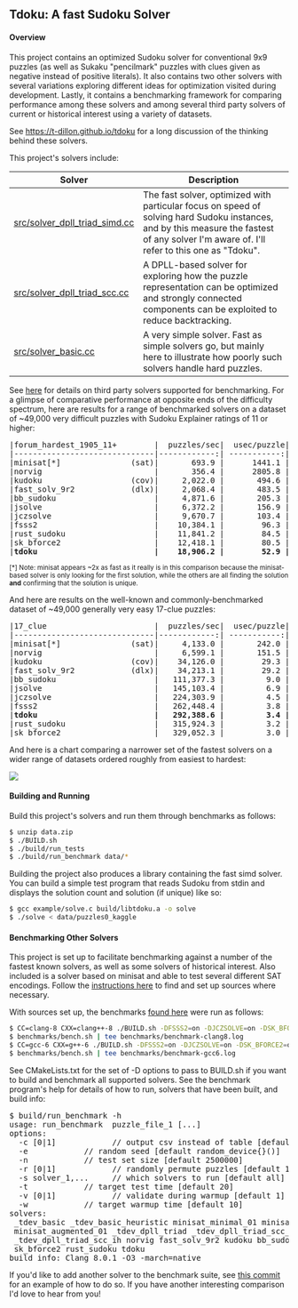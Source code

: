 ## Tdoku: A fast Sudoku Solver

#### Overview
This project contains an optimized Sudoku solver for conventional 9x9 puzzles (as well as Sukaku
"pencilmark" puzzles with clues given as negative instead of positive literals). It also contains two 
other solvers with several variations exploring different ideas for optimization visited during
development. Lastly, it contains a benchmarking framework for comparing performance among these 
solvers and among several third party solvers of current or historical interest using a variety of
datasets. 

See https://t-dillon.github.io/tdoku for a long discussion of the thinking behind these solvers.

This project's solvers include:

Solver | Description
-------|------------
[src/solver_dpll_triad_simd.cc](https://github.com/t-dillon/tdoku/blob/master/src/solver_dpll_triad_simd.cc) | The fast solver, optimized with particular focus on speed of solving hard Sudoku instances, and by this measure the fastest of any solver I'm aware of. I'll refer to this one as "Tdoku".
[src/solver_dpll_triad_scc.cc](https://github.com/t-dillon/tdoku/blob/master/src/solver_dpll_triad_scc.cc) | A DPLL-based solver for exploring how the puzzle representation can be optimized and strongly connected components can be exploited to reduce backtracking.| 
[src/solver_basic.cc](https://github.com/t-dillon/tdoku/blob/master/src/solver_basic.cc) | A very simple solver. Fast as simple solvers go, but mainly here to illustrate how poorly such solvers handle hard puzzles. 

See [here](https://github.com/t-dillon/tdoku/blob/master/other/README.md) for details on third party solvers
supported for benchmarking. For a glimpse of comparative performance at opposite ends of the difficulty 
spectrum, here are results for a range of benchmarked solvers on a dataset of ~49,000 very
difficult puzzles with Sudoku Explainer ratings of 11 or higher:

<pre>
|forum_hardest_1905_11+        |  puzzles/sec|  usec/puzzle|   %no_guess|  guesses/puzzle|
|------------------------------|------------:| -----------:| ----------:| --------------:|
|minisat[*]               (sat)|       693.9 |      1441.1 |       0.0% |          63.75 |
|norvig                        |       356.4 |      2805.8 |       0.0% |         359.81 |
|kudoku                   (cov)|     2,022.0 |       494.6 |        N/A |            N/A |
|fast_solv_9r2            (dlx)|     2,068.4 |       483.5 |       0.0% |         171.34 |
|bb_sudoku                     |     4,871.6 |       205.3 |       0.0% |         200.59 |
|jsolve                        |     6,372.2 |       156.9 |       0.0% |         213.47 |
|jczsolve                      |     9,670.7 |       103.4 |       0.0% |         171.17 |
|fsss2                         |    10,384.1 |        96.3 |       0.0% |         139.19 |
|rust_sudoku                   |    11,841.2 |        84.5 |        N/A |            N/A |
|sk_bforce2                    |    12,418.1 |        80.5 |       0.0% |         122.63 |
|<b>tdoku                         |    18,906.2 |        52.9 |       0.0% |          64.93 </b>|
</pre>
<small>[*] Note: minisat appears ~2x as fast as it really is in this comparison because the minisat-based solver 
is only looking for the first solution, while the others are all finding the solution <b>and</b> 
confirming that the solution is unique.</small>

And here are results on the well-known and commonly-benchmarked dataset of ~49,000 generally very easy 17-clue puzzles:

<pre>
|17_clue                       |  puzzles/sec|  usec/puzzle|   %no_guess|  guesses/puzzle|
|------------------------------|------------:| -----------:| ----------:| --------------:|
|minisat[*]               (sat)|     4,133.0 |       242.0 |      76.2% |           0.83 |
|norvig                        |     6,599.1 |       151.5 |      44.7% |           9.83 |
|kudoku                   (cov)|    34,126.0 |        29.3 |        N/A |            N/A |
|fast_solv_9r2            (dlx)|    34,213.1 |        29.2 |      44.6% |           4.62 |
|bb_sudoku                     |   111,377.3 |         9.0 |      76.0% |           1.56 |
|jsolve                        |   145,103.4 |         6.9 |      50.1% |           3.21 |
|jczsolve                      |   224,303.9 |         4.5 |      69.6% |           1.90 |
|fsss2                         |   262,448.4 |         3.8 |      72.5% |           1.31 |
|<b>tdoku                         |   292,388.6 |         3.4 |      78.7% |           0.61 </b>|
|rust_sudoku                   |   315,924.3 |         3.2 |        N/A |            N/A |
|sk_bforce2                    |   329,052.3 |         3.0 |      73.8% |           1.01 |
</pre>

And here is a chart comparing a narrower set of the fastest solvers on a wider range of datasets 
ordered roughly from easiest to hardest:

![](https://docs.google.com/spreadsheets/d/e/2PACX-1vRL2K3hr9Eku5tN6qMFyLuRjXMrnHyo88J_HT1Pq9r-C5pFj2OfaDaoMOs3V9JA6eGSR7jWcRo1OIQJ/pubchart?oid=1180131374&format=image)

#### Building and Running

Build this project's solvers and run them through benchmarks as follows:

```bash
$ unzip data.zip
$ ./BUILD.sh
$ ./build/run_tests
$ ./build/run_benchmark data/*
```
Building the project also produces a library containing the fast simd solver.  You can build a 
simple test program that reads Sudoku from stdin and displays the solution count and solution (if
unique) like so:

```bash
$ gcc example/solve.c build/libtdoku.a -o solve
$ ./solve < data/puzzles0_kaggle
```

#### Benchmarking Other Solvers

This project is set up to facilitate benchmarking against a number of the fastest known solvers, as
well as some solvers of historical interest. Also included is a solver based on minisat and able to
test several different SAT encodings. 
Follow the [instructions here](https://github.com/t-dillon/tdoku/blob/master/other/README.md) to find
and set up sources where necessary.

With sources set up, the benchmarks [found here](https://github.com/t-dillon/tdoku/tree/master/benchmarks) were run as follows:

```bash
$ CC=clang-8 CXX=clang++-8 ./BUILD.sh -DFSSS2=on -DJCZSOLVE=on -DSK_BFORCE2=on -DRUST_SUDOKU=on
$ benchmarks/bench.sh | tee benchmarks/benchmark-clang8.log
$ CC=gcc-6 CXX=g++-6 ./BUILD.sh -DFSSS2=on -DJCZSOLVE=on -DSK_BFORCE2=on -DRUST_SUDOKU=on
$ benchmarks/bench.sh | tee benchmarks/benchmark-gcc6.log
```

See CMakeLists.txt for the set of -D options to pass to BUILD.sh if you want to build and benchmark
all supported solvers. See the benchmark program's help for details of how to run, solvers that
have been built, and build info:

<pre>
$ build/run_benchmark -h
usage: run_benchmark <options> puzzle_file_1 [...] 
options:
  -c [0|1]            // output csv instead of table [default 0]
  -e <seed>           // random seed [default random_device{}()]
  -n <size>           // test set size [default 2500000]
  -r [0|1]            // randomly permute puzzles [default 1]
  -s solver_1,...     // which solvers to run [default all]
  -t <secs>           // target test time [default 20]
  -v [0|1]            // validate during warmup [default 1]
  -w <secs>           // target warmup time [default 10]
solvers: 
 _tdev_basic _tdev_basic_heuristic minisat_minimal_01 minisat_natural_01 minisat_complete_01 
 minisat_augmented_01 _tdev_dpll_triad _tdev_dpll_triad_scc_i _tdev_dpll_triad_scc_h 
 _tdev_dpll_triad_scc_ih norvig fast_solv_9r2 kudoku bb_sudoku jsolve fsss2 fsss2_locked jczsolve 
 sk_bforce2 rust_sudoku tdoku
build info: Clang 8.0.1 -O3 -march=native
</pre>

If you'd like to add another solver to the benchmark suite, see [this commit](https://github.com/t-dillon/tdoku/commit/98b599074a00f15b7a13761053b984e237b8511a) for an example of
how to do so. If you have another interesting comparison I'd love to hear from you!


